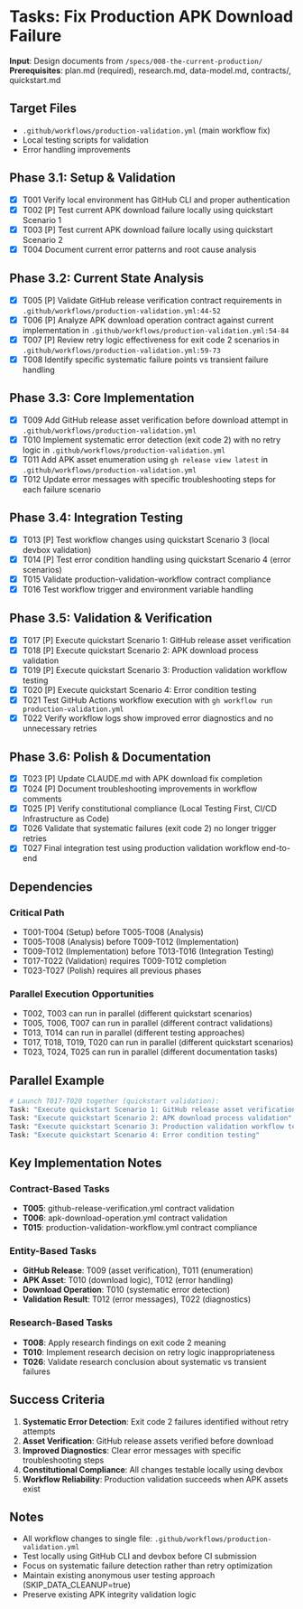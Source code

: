 # Tasks: Fix Production APK Download Failure

**Input**: Design documents from `/specs/008-the-current-production/`
**Prerequisites**: plan.md (required), research.md, data-model.md, contracts/, quickstart.md

## Target Files

- `.github/workflows/production-validation.yml` (main workflow fix)
- Local testing scripts for validation
- Error handling improvements

## Phase 3.1: Setup & Validation

- [x] T001 Verify local environment has GitHub CLI and proper authentication
- [x] T002 [P] Test current APK download failure locally using quickstart Scenario 1
- [x] T003 [P] Test current APK download failure locally using quickstart Scenario 2
- [x] T004 Document current error patterns and root cause analysis

## Phase 3.2: Current State Analysis

- [x] T005 [P] Validate GitHub release verification contract requirements in `.github/workflows/production-validation.yml:44-52`
- [x] T006 [P] Analyze APK download operation contract against current implementation in `.github/workflows/production-validation.yml:54-84`
- [x] T007 [P] Review retry logic effectiveness for exit code 2 scenarios in `.github/workflows/production-validation.yml:59-73`
- [x] T008 Identify specific systematic failure points vs transient failure handling

## Phase 3.3: Core Implementation

- [x] T009 Add GitHub release asset verification before download attempt in `.github/workflows/production-validation.yml`
- [x] T010 Implement systematic error detection (exit code 2) with no retry logic in `.github/workflows/production-validation.yml`
- [x] T011 Add APK asset enumeration using `gh release view latest` in `.github/workflows/production-validation.yml`
- [x] T012 Update error messages with specific troubleshooting steps for each failure scenario

## Phase 3.4: Integration Testing

- [x] T013 [P] Test workflow changes using quickstart Scenario 3 (local devbox validation)
- [x] T014 [P] Test error condition handling using quickstart Scenario 4 (error scenarios)
- [x] T015 Validate production-validation-workflow contract compliance
- [x] T016 Test workflow trigger and environment variable handling

## Phase 3.5: Validation & Verification

- [x] T017 [P] Execute quickstart Scenario 1: GitHub release asset verification
- [x] T018 [P] Execute quickstart Scenario 2: APK download process validation
- [x] T019 [P] Execute quickstart Scenario 3: Production validation workflow testing
- [x] T020 [P] Execute quickstart Scenario 4: Error condition testing
- [x] T021 Test GitHub Actions workflow execution with `gh workflow run production-validation.yml`
- [x] T022 Verify workflow logs show improved error diagnostics and no unnecessary retries

## Phase 3.6: Polish & Documentation

- [x] T023 [P] Update CLAUDE.md with APK download fix completion
- [x] T024 [P] Document troubleshooting improvements in workflow comments
- [x] T025 [P] Verify constitutional compliance (Local Testing First, CI/CD Infrastructure as Code)
- [x] T026 Validate that systematic failures (exit code 2) no longer trigger retries
- [x] T027 Final integration test using production validation workflow end-to-end

## Dependencies

### Critical Path

- T001-T004 (Setup) before T005-T008 (Analysis)
- T005-T008 (Analysis) before T009-T012 (Implementation)
- T009-T012 (Implementation) before T013-T016 (Integration Testing)
- T017-T022 (Validation) requires T009-T012 completion
- T023-T027 (Polish) requires all previous phases

### Parallel Execution Opportunities

- T002, T003 can run in parallel (different quickstart scenarios)
- T005, T006, T007 can run in parallel (different contract validations)
- T013, T014 can run in parallel (different testing approaches)
- T017, T018, T019, T020 can run in parallel (different quickstart scenarios)
- T023, T024, T025 can run in parallel (different documentation tasks)

## Parallel Example

```bash
# Launch T017-T020 together (quickstart validation):
Task: "Execute quickstart Scenario 1: GitHub release asset verification"
Task: "Execute quickstart Scenario 2: APK download process validation"
Task: "Execute quickstart Scenario 3: Production validation workflow testing"
Task: "Execute quickstart Scenario 4: Error condition testing"
```

## Key Implementation Notes

### Contract-Based Tasks

- **T005**: github-release-verification.yml contract validation
- **T006**: apk-download-operation.yml contract validation
- **T015**: production-validation-workflow.yml contract compliance

### Entity-Based Tasks

- **GitHub Release**: T009 (asset verification), T011 (enumeration)
- **APK Asset**: T010 (download logic), T012 (error handling)
- **Download Operation**: T010 (systematic error detection)
- **Validation Result**: T012 (error messages), T022 (diagnostics)

### Research-Based Tasks

- **T008**: Apply research findings on exit code 2 meaning
- **T010**: Implement research decision on retry logic inappropriateness
- **T026**: Validate research conclusion about systematic vs transient failures

## Success Criteria

1. **Systematic Error Detection**: Exit code 2 failures identified without retry attempts
2. **Asset Verification**: GitHub release assets verified before download
3. **Improved Diagnostics**: Clear error messages with specific troubleshooting steps
4. **Constitutional Compliance**: All changes testable locally using devbox
5. **Workflow Reliability**: Production validation succeeds when APK assets exist

## Notes

- All workflow changes to single file: `.github/workflows/production-validation.yml`
- Test locally using GitHub CLI and devbox before CI submission
- Focus on systematic failure detection rather than retry optimization
- Maintain existing anonymous user testing approach (SKIP_DATA_CLEANUP=true)
- Preserve existing APK integrity validation logic
